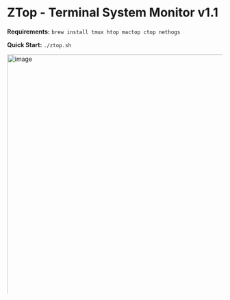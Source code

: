 # ZTop - Terminal System Monitor v1.1
 
**Requirements:** `brew install tmux htop mactop ctop nethogs`

**Quick Start:** `./ztop.sh`

<img width="2106" height="1356" alt="image" src="https://github.com/user-attachments/assets/101fa69d-f266-4f77-9398-60a55bfb5138" />

---

A streamlined terminal application that displays system monitoring tools in a fixed 5-pane layout.

**Production Release v1.1**: 182 lines of production-ready code with comprehensive testing and documentation.

## Layout (5 panes)
- **Left Half**: htop CPU (top) and htop memory with clean interface (bottom)
- **Right Half**: mactop (top), ctop (middle), and nethogs (bottom)

## Prerequisites

### Required Tools (No Alternatives)
- `tmux` - Terminal multiplexer
- `htop` - Interactive process viewer
- `mactop` - macOS activity monitor
- `ctop` - Container monitoring tool
- `nethogs` - Network traffic monitor by process (runs continuously with sudo)

### Install All Dependencies
```bash
brew install tmux htop mactop ctop nethogs
```

**Important**: All tools are required. The simplified version does not provide fallback alternatives.

## Installation & Usage

1. Make the script executable:
   ```bash
   chmod +x ztop.sh
   ```

2. Run ZTop:
   ```bash
   ./ztop.sh
   ```

The script will automatically:
- Create a new tmux session named "ztop" with 5 optimized panes
- Auto-attach to existing session if already running (no prompts)
- Apply clean htop interface with hidden graph meters
- Setup global `q` key shortcut to kill entire session from any pane
- Check for required tools and exit if any are missing

## Features

- **Fixed 5-pane layout** with optimized 50/50 split (2 panes left, 3 panes right)
- **Clean htop interface** with automatic graph meter hiding using `#` keystroke
- **Global quit shortcut** - press `q` from any pane to kill entire session instantly
- **Production-ready design** - 182 lines of fully tested, documented code
- **Auto session management** - no interactive prompts, automatic attach/create
- **Bash 3.x+ compatibility** for older and newer macOS systems
- **No fallback tools** - clean, predictable behavior requiring exact tools
- **Hardcoded tool arrays** - eliminates complex configuration logic

## Testing

Run the comprehensive test suite:

```bash
./test_ztop.sh
```

**13 comprehensive tests** including:
- Layout verification with automated tmux pane position testing
- Global 'q' key binding functionality testing
- Simplified dependency checking validation
- htop_mem_clean functionality with # keystroke validation
- Integration tests for streamlined functionality verification

All tests pass successfully, ensuring reliable operation with the simplified design.

## Requirements

- **Bash 3.x+** (compatible with older and newer systems)
- **tmux** terminal multiplexer
- **All monitoring tools required** (htop, mactop, ctop, nethogs) - no alternatives

## Design Philosophy

This v1.1 release prioritizes **production readiness and reliability**:
- **No fallback tools** - ensures consistent behavior across environments
- **Hardcoded configuration** - eliminates complex logic and edge cases
- **Production-ready codebase** - thoroughly tested and documented
- **Direct execution** - streamlined flow without abstraction layers
- **Comprehensive testing** - 13 tests ensuring reliable operation
